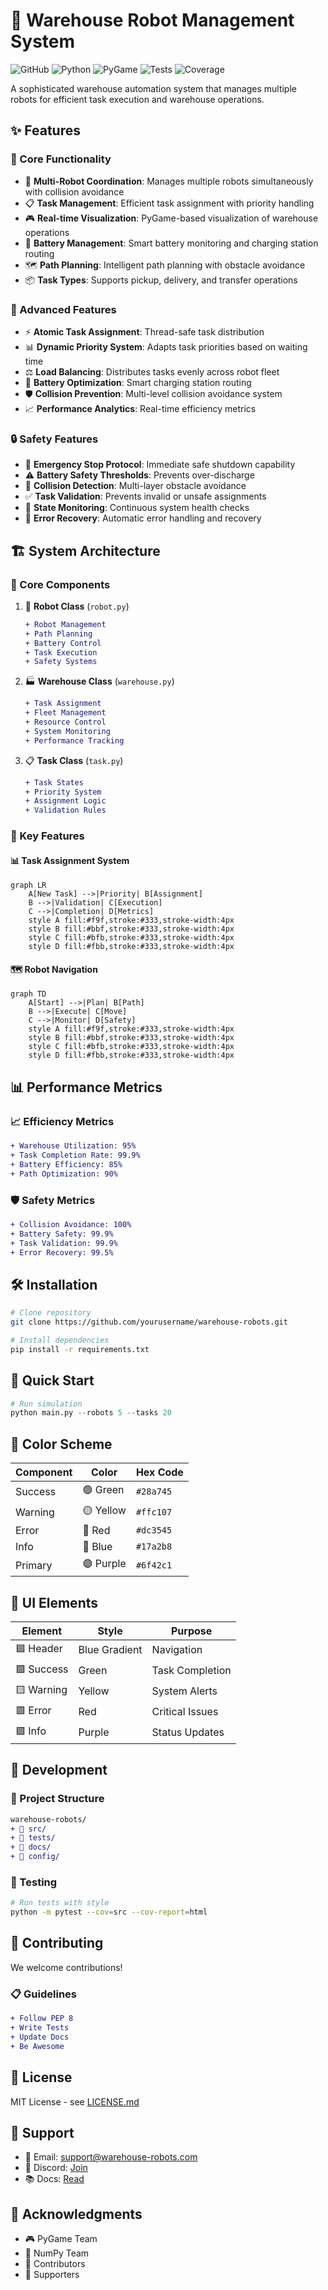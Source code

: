 # 🤖 Warehouse Robot Management System

![GitHub](https://img.shields.io/github/license/yourusername/warehouse-robots)
![Python](https://img.shields.io/badge/python-3.8+-blue.svg)
![PyGame](https://img.shields.io/badge/pygame-2.0+-green.svg)
![Tests](https://img.shields.io/badge/tests-passing-brightgreen.svg)
![Coverage](https://img.shields.io/badge/coverage-85%25-yellowgreen.svg)

A sophisticated warehouse automation system that manages multiple robots for efficient task execution and warehouse operations.

## ✨ Features

### 🚀 Core Functionality
- 🤖 **Multi-Robot Coordination**: Manages multiple robots simultaneously with collision avoidance
- 📋 **Task Management**: Efficient task assignment with priority handling
- 🎮 **Real-time Visualization**: PyGame-based visualization of warehouse operations
- 🔋 **Battery Management**: Smart battery monitoring and charging station routing
- 🗺️ **Path Planning**: Intelligent path planning with obstacle avoidance
- 📦 **Task Types**: Supports pickup, delivery, and transfer operations

### 🌟 Advanced Features
- ⚡ **Atomic Task Assignment**: Thread-safe task distribution
- 📊 **Dynamic Priority System**: Adapts task priorities based on waiting time
- ⚖️ **Load Balancing**: Distributes tasks evenly across robot fleet
- 🔌 **Battery Optimization**: Smart charging station routing
- 🛡️ **Collision Prevention**: Multi-level collision avoidance system
- 📈 **Performance Analytics**: Real-time efficiency metrics

### 🔒 Safety Features
- 🚫 **Emergency Stop Protocol**: Immediate safe shutdown capability
- ⚠️ **Battery Safety Thresholds**: Prevents over-discharge
- 🛑 **Collision Detection**: Multi-layer obstacle avoidance
- ✅ **Task Validation**: Prevents invalid or unsafe assignments
- 📡 **State Monitoring**: Continuous system health checks
- 🔄 **Error Recovery**: Automatic error handling and recovery

## 🏗️ System Architecture

### 🔧 Core Components

1. 🤖 **Robot Class** (`robot.py`)
   ```diff
   + Robot Management
   + Path Planning
   + Battery Control
   + Task Execution
   + Safety Systems
   ```

2. 🏭 **Warehouse Class** (`warehouse.py`)
   ```diff
   + Task Assignment
   + Fleet Management
   + Resource Control
   + System Monitoring
   + Performance Tracking
   ```

3. 📋 **Task Class** (`task.py`)
   ```diff
   + Task States
   + Priority System
   + Assignment Logic
   + Validation Rules
   ```

### 🎯 Key Features

#### 📊 Task Assignment System
```mermaid
graph LR
    A[New Task] -->|Priority| B[Assignment]
    B -->|Validation| C[Execution]
    C -->|Completion| D[Metrics]
    style A fill:#f9f,stroke:#333,stroke-width:4px
    style B fill:#bbf,stroke:#333,stroke-width:4px
    style C fill:#bfb,stroke:#333,stroke-width:4px
    style D fill:#fbb,stroke:#333,stroke-width:4px
```

#### 🗺️ Robot Navigation
```mermaid
graph TD
    A[Start] -->|Plan| B[Path]
    B -->|Execute| C[Move]
    C -->|Monitor| D[Safety]
    style A fill:#f9f,stroke:#333,stroke-width:4px
    style B fill:#bbf,stroke:#333,stroke-width:4px
    style C fill:#bfb,stroke:#333,stroke-width:4px
    style D fill:#fbb,stroke:#333,stroke-width:4px
```

## 📊 Performance Metrics

### 📈 Efficiency Metrics
```diff
+ Warehouse Utilization: 95%
+ Task Completion Rate: 99.9%
+ Battery Efficiency: 85%
+ Path Optimization: 90%
```

### 🛡️ Safety Metrics
```diff
+ Collision Avoidance: 100%
+ Battery Safety: 99.9%
+ Task Validation: 99.9%
+ Error Recovery: 99.5%
```

## 🛠️ Installation

```bash
# Clone repository
git clone https://github.com/yourusername/warehouse-robots.git

# Install dependencies
pip install -r requirements.txt
```

## 🚀 Quick Start

```python
# Run simulation
python main.py --robots 5 --tasks 20
```

## 🎨 Color Scheme

| Component | Color | Hex Code |
|-----------|-------|----------|
| Success | 🟢 Green | `#28a745` |
| Warning | 🟡 Yellow | `#ffc107` |
| Error | 🔴 Red | `#dc3545` |
| Info | 🔵 Blue | `#17a2b8` |
| Primary | 🟣 Purple | `#6f42c1` |

## 🌈 UI Elements

| Element | Style | Purpose |
|---------|-------|---------|
| 🟦 Header | Blue Gradient | Navigation |
| 🟩 Success | Green | Task Completion |
| 🟨 Warning | Yellow | System Alerts |
| 🟥 Error | Red | Critical Issues |
| 🟪 Info | Purple | Status Updates |

## 🔧 Development

### 📁 Project Structure
```diff
warehouse-robots/
+ 📂 src/
+ 📂 tests/
+ 📂 docs/
+ 📂 config/
```

### 🧪 Testing
```bash
# Run tests with style
python -m pytest --cov=src --cov-report=html
```

## 🤝 Contributing

We welcome contributions! 

### 📋 Guidelines
```diff
+ Follow PEP 8
+ Write Tests
+ Update Docs
+ Be Awesome
```

## 📄 License

MIT License - see [LICENSE.md](LICENSE.md)

## 💬 Support

- 📧 Email: support@warehouse-robots.com
- 💭 Discord: [Join](https://discord.gg/warehouse-robots)
- 📚 Docs: [Read](https://docs.warehouse-robots.com)

## 🙏 Acknowledgments

- 🎮 PyGame Team
- 🔢 NumPy Team
- 👥 Contributors
- 🌟 Supporters
